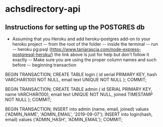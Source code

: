 # achsdirectory-api

## Instructions for setting up the POSTGRES db

- Assuming that you Heroku and add heroku-postgres add-on to your heroku project
  -- from the root of the folder
  -- inside the terminal
  -- run
  -- heroku pg:psql
  (https://www.taniarascia.com/node-express-postgresql-heroku/)
  the link above is just for help but don't follow it exactly
  -- Make sure you are using the proper column names and such before
  -- beginning transaction

<!-- the block below can be run as-is or directly copy-pasted in the terminal -->

BEGIN TRANSACTION;
CREATE TABLE login (
id serial PRIMARY KEY,
hash VARCHAR(100) NOT NULL,
email text UNIQUE NOT NULL
);
COMMIT;

<!-- the block below can be run as-is or directly copy-pasted in the terminal -->

BEGIN TRANSACTION;
CREATE TABLE admin (
id SERIAL PRIMARY KEY,
name VARCHAR(100),
email text UNIQUE NOT NULL,
joined TIMESTAMP NOT NULL
);
COMMIT;

<!--
Be sure to replace ADMIN_NAME, ADMIN_EMAIL, with their values instead.
Be sure to replace ADMIN_HASH with a hash generated using a site like https://bcrypt-generator.com/ .
You can use your desired password on that site to generate a hash and store the hash in the database
instead of storing the password.
Use proper date for joined value as well.
-->

<!-- The block below SHOULD NOT be directly run or copy-pasted. First read the note above and replace
appropriate values in the commands below. Then run the commands below in the terminal. -->

BEGIN TRANSACTION;
INSERT into admin (name, email, joined) values ('ADMIN_NAME', 'ADMIN_EMAIL', '2019-09-07');
INSERT into login(hash, email) values ('ADMIN_HASH', 'ADMIN_EMAIL');
COMMIT;
